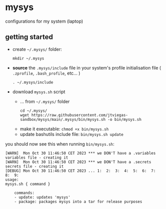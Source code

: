 # mysys
configurations for my system (laptop)

## getting started

* create `~/.mysys/` folder:
    ```
    mkdir ~/.mysys
    ```
* __source__ the `.mysys/include` file in your system's profile initialisation file ( `.zprofile`, `.bash_profile`, etc... )
    ```
    . ~/.mysys/include
    ```

* download `mysys.sh` script
  * ... from `~/.mysys/` folder
    ```
    cd ~/.mysys/
    wget https://raw.githubusercontent.com/jtviegas-sandbox/mysys/main/.mysys/bin/mysys.sh -o bin/mysys.sh
    ```
  * make it executable: `chmod +x bin/mysys.sh`
  * update bashutils include file: `bin/mysys.sh update`

you should now see this when running `bin/mysys.sh`:

    [WARN]  Mon Oct 30 11:46:50 CET 2023 *** we DON'T have a .variables variables file - creating it 
    [WARN]  Mon Oct 30 11:46:50 CET 2023 *** we DON'T have a .secrets secrets file - creating it 
    [DEBUG] Mon Oct 30 11:46:50 CET 2023 ... 1:  2:  3:  4:  5:  6:  7:  8:  9:  
    usage:
    mysys.sh { command }

        commands:
        - update: updates 'mysys'
        - package: packages mysys into a tar for release purposes


